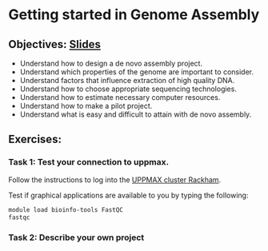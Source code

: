 # Getting started in Genome Assembly

## Objectives: [Slides](../slides/genome_properties.pdf)

* Understand how to design a de novo assembly project.
* Understand which properties of the genome are important to consider.
* Understand factors that influence extraction of high quality DNA.
* Understand how to choose appropriate sequencing technologies.
* Understand how to estimate necessary computer resources.
* Understand how to make a pilot project.
* Understand what is easy and difficult to attain with de novo assembly.

## Exercises:

### Task 1: Test your connection to uppmax.

Follow the instructions to log into the [UPPMAX cluster Rackham](../uppmax_login.md).

Test if graphical applications are available to you by typing the following:

```bash
module load bioinfo-tools FastQC
fastqc
```

### Task 2: Describe your own project


